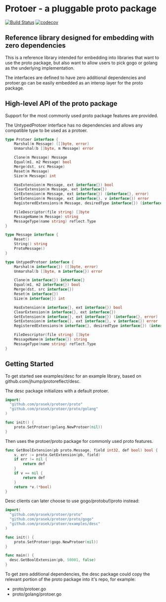 # Protoer - a pluggable proto package
[![Build Status](https://travis-ci.org/prasek/protoer.svg?branch=master)](https://travis-ci.org/prasek/protoer/branches)
[![codecov](https://codecov.io/gh/prasek/protoer/branch/master/graph/badge.svg)](https://codecov.io/gh/prasek/protoer)

## Reference library designed for embedding with zero dependencies
This is a reference library intended for embedding into libraries that want to 
use the proto package, but also want to allow users to pick gogo or golang as
the underlying implementation. 

The interfaces are defined to have zero additional dependencies and 
protoer.go can be easily embedded as an interop layer for the proto package.

## High-level API of the proto package
Support for the most commonly used proto package features are provided.

The UntypedProtoer interface has no dependencies and allows any compatible
type to be used as a protoer.

```go
type Protoer interface {
	Marshal(m Message) ([]byte, error)
	Unmarshal(b []byte, m Message) error

	Clone(m Message) Message
	Equal(m1, m2 Message) bool
	Merge(dst, src Message)
	Reset(m Message)
	Size(m Message) int

	HasExtension(m Message, ext interface{}) bool
	ClearExtension(m Message, ext interface{})
	GetExtension(m Message, ext interface{}) (interface{}, error)
	SetExtension(m Message, ext interface{}, v interface{}) error
	RegisteredExtensions(m Message, desiredType interface{}) (interface{}, error)

	FileDescriptor(file string) []byte
	MessageName(m Message) string
	MessageType(name string) reflect.Type
}

type Message interface {
	Reset()
	String() string
	ProtoMessage()
}

type UntypedProtoer interface {
	Marshal(m interface{}) ([]byte, error)
	Unmarshal(b []byte, m interface{}) error

	Clone(m interface{}) interface{}
	Equal(m1, m2 interface{}) bool
	Merge(dst, src interface{})
	Reset(m interface{})
	Size(m interface{}) int

	HasExtension(m interface{}, ext interface{}) bool
	ClearExtension(m interface{}, ext interface{})
	GetExtension(m interface{}, ext interface{}) (interface{}, error)
	SetExtension(m interface{}, ext interface{}, v interface{}) error
	RegisteredExtensions(m interface{}, desiredType interface{}) (interface{}, error)

	FileDescriptor(file string) []byte
	MessageName(m interface{}) string
	MessageType(name string) reflect.Type
}
```

## Getting Started
To get started see examples/desc for an example library, based on
github.com/jhump/protoreflect/desc.

The desc package initializes with a default protoer.

```go
import(
  "github.com/prasek/protoer/proto"
  "github.com/prasek/protoer/proto/golang"
)

func init() {
	proto.SetProtoer(golang.NewProtoer(nil))
}
```

Then uses the protoer/proto package for commonly used proto features.

```go
func GetBoolExtension(pb proto.Message, field int32, def bool) bool {
	v, err := proto.GetExtension(pb, field)
	if err != nil {
		return def
	}
	if v == nil {
		return def
	}
	return *v.(*bool)
}
```

Desc clients can later choose to use gogo/protobuf/proto instead:
```go
import(
  "github.com/prasek/protoer/proto"
  "github.com/prasek/protoer/proto/gogo"
  "github.com/prasek/protoer/examples/desc"
)

func init() {
	proto.SetProtoer(gogo.NewProtoer(nil))
}

func main() {
  desc.GetBoolExtension(pb, 50001, false)
}
```

To get zero additional dependencies, the desc package could copy the 
relevant portion of the proto package into it's repo, for example:
* proto/protoer.go
* proto/golang/protoer.go
